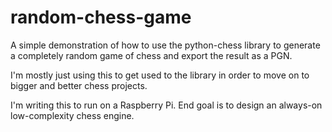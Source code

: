# random-chess-game
A simple demonstration of how to use the python-chess library to generate a completely random game of chess and export the result as a PGN.

I'm mostly just using this to get used to the library in order to move on to bigger and better chess projects.

I'm writing this to run on a Raspberry Pi. End goal is to design an always-on low-complexity chess engine.
